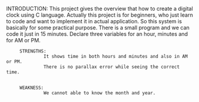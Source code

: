 INTRODUCTION: This project gives the overview that how to create a digital clock using C language. Actually this project is for beginners, who just learn to code and want to implement it in actual application. So this system is basically for some practical purpose. There is a small program and we can code it just in 15 minutes. Declare three variables for an hour, minutes and for AM or PM.

         STRENGTHS:
                  It shows time in both hours and minutes and also in AM or PM.
                  There is no parallax error while seeing the correct time.
                  
                  
         WEAKNESS:
                  We cannot able to know the month and year.
                                         
                  
